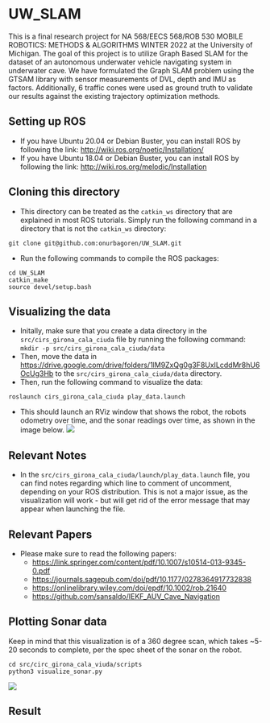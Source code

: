 # UW_SLAM
This is a final research project for NA 568/EECS 568/ROB 530 MOBILE ROBOTICS: METHODS & ALGORITHMS WINTER 2022 at the University of Michigan. The goal of this project is to utilize Graph Based SLAM for the dataset of an autonomous underwater vehicle navigating system in underwater cave. We have formulated the Graph SLAM problem using the GTSAM library with sensor measurements of DVL, depth and IMU as factors. Additionally, 6 traffic cones were used as ground truth to validate our results against the existing trajectory optimization methods.

## Setting up ROS
- If you have Ubuntu 20.04 or Debian Buster, you can install ROS by following the link:
http://wiki.ros.org/noetic/Installation/
- If you have Ubuntu 18.04 or Debian Buster, you can install ROS by following the link: http://wiki.ros.org/melodic/Installation

## Cloning this directory
- This directory can be treated as the `catkin_ws` directory that are explained in most ROS tutorials. Simply run the following command in a directory that is not the `catkin_ws` directory:
```
git clone git@github.com:onurbagoren/UW_SLAM.git
```
- Run the following commands to compile the ROS packages:
```
cd UW_SLAM
catkin_make
source devel/setup.bash
```

## Visualizing the data
- Initally, make sure that you create a data directory in the `src/cirs_girona_cala_ciuda` file by running the following command: `mkdir -p src/cirs_girona_cala_ciuda/data`
- Then, move the data in https://drive.google.com/drive/folders/1lM9ZxQg0g3F8UxILcddMr8hU6OcUg3Hb to the `src/cirs_girona_cala_ciuda/data` directory.
- Then, run the following command to visualize the data:
```
roslaunch cirs_girona_cala_ciuda play_data.launch
```
- This should launch an RViz window that shows the robot, the robots odometry over time, and the sonar readings over time, as shown in the image below.
![](images/RVIZ.png)

## Relevant Notes
- In the `src/cirs_girona_cala_ciuda/launch/play_data.launch` file, you can find notes regarding which line to comment of uncomment, depending on your ROS distribution. This is not a major issue, as the visualization will work - but will get rid of the error message that may appear when launching the file.

## Relevant Papers
- Please make sure to read the following papers:
    - https://link.springer.com/content/pdf/10.1007/s10514-013-9345-0.pdf
    - https://journals.sagepub.com/doi/pdf/10.1177/0278364917732838
    - https://onlinelibrary.wiley.com/doi/epdf/10.1002/rob.21640
    - https://github.com/sansaldo/IEKF_AUV_Cave_Navigation
    
## Plotting Sonar data
Keep in mind that this visualization is of a 360 degree scan, which takes ~5-20 seconds to complete, per the spec sheet of the sonar on the robot.
```
cd src/circ_girona_cala_viuda/scripts
python3 visualize_sonar.py
```
![](images/sonar_viz.png)

## Result

